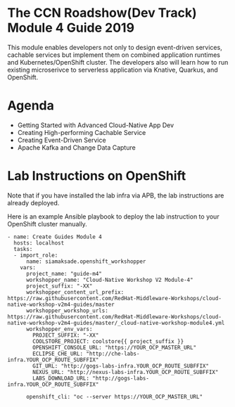 The CCN Roadshow(Dev Track) Module 4 Guide 2019
===
This module enables developers not only to design event-driven services, cachable services but implement them on combined application runtimes and Kubernetes/OpenShift cluster.
The developers also will learn how to run existing microserivce to serverless application via Knative, Quarkus, and OpenShift.

Agenda
===
* Getting Started with Advanced Cloud-Native App Dev
* Creating High-performing Cachable Service
* Creating Event-Driven Service
* Apache Kafka and Change Data Capture

Lab Instructions on OpenShift
===

Note that if you have installed the lab infra via APB, the lab instructions are already deployed.

Here is an example Ansible playbook to deploy the lab instruction to your OpenShift cluster manually.

```
- name: Create Guides Module 4
  hosts: localhost
  tasks:
  - import_role:
      name: siamaksade.openshift_workshopper
    vars:
      project_name: "guide-m4"
      workshopper_name: "Cloud-Native Workshop V2 Module-4"
      project_suffix: "-XX"
      workshopper_content_url_prefix: https://raw.githubusercontent.com/RedHat-Middleware-Workshops/cloud-native-workshop-v2m4-guides/master
      workshopper_workshop_urls: https://raw.githubusercontent.com/RedHat-Middleware-Workshops/cloud-native-workshop-v2m4-guides/master/_cloud-native-workshop-module4.yml
      workshopper_env_vars:
        PROJECT_SUFFIX: "-XX"
        COOLSTORE_PROJECT: coolstore{{ project_suffix }}
        OPENSHIFT_CONSOLE_URL: "https://YOUR_OCP_MASTER_URL"
        ECLIPSE_CHE_URL: "http://che-labs-infra.YOUR_OCP_ROUTE_SUBFFIX"
        GIT_URL: "http://gogs-labs-infra.YOUR_OCP_ROUTE_SUBFFIX"
        NEXUS_URL: "http://nexus-labs-infra.YOUR_OCP_ROUTE_SUBFFIX"
        LABS_DOWNLOAD_URL: "http://gogs-labs-infra.YOUR_OCP_ROUTE_SUBFFIX"
         
      openshift_cli: "oc --server https://YOUR_OCP_MASTER_URL"
```
